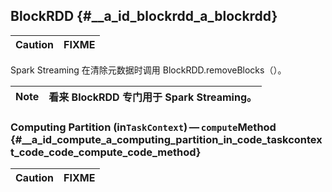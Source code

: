 ## BlockRDD {#__a_id_blockrdd_a_blockrdd}

| Caution | FIXME |
| :--- | :--- |


Spark Streaming 在清除元数据时调用 BlockRDD.removeBlocks（）。

| Note | 看来 BlockRDD 专门用于 Spark Streaming。 |
| :--- | :--- |


### Computing Partition \(in`TaskContext`\) — `compute`Method {#__a_id_compute_a_computing_partition_in_code_taskcontext_code_code_compute_code_method}

| Caution | FIXME |
| :--- | :--- |




